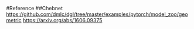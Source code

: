 #Reference
##Chebnet 
https://github.com/dmlc/dgl/tree/master/examples/pytorch/model_zoo/geometric
https://arxiv.org/abs/1606.09375
##
